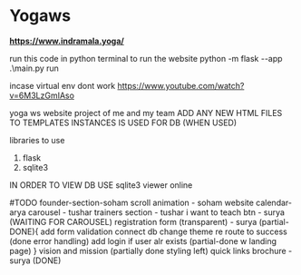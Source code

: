 # Yogaws

****https://www.indramala.yoga/****

run this code in python terminal to run the website
python -m flask --app .\main.py run

incase virtual env dont work
https://www.youtube.com/watch?v=6M3LzGmIAso


yoga ws website project of me and my team 
ADD ANY NEW HTML FILES TO TEMPLATES
INSTANCES IS USED FOR DB (WHEN USED)

libraries to use
1. flask
2. sqlite3

IN ORDER TO VIEW DB USE sqlite3 viewer online



#TODO
founder-section-soham
scroll animation - soham
website calendar- arya
carousel - tushar
trainers section - tushar
i want to teach btn - surya (WAITING FOR CAROUSEL)
registration form (transparent) - surya (partial-DONE){
    add form validation
    connect db
    change theme 
    re route to success (done error handling)
    add login if user alr exists (partial-done w landing page)
}
vision and mission (partially done styling left)
quick links brochure - surya (DONE)
